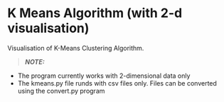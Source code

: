 # K Means Algorithm (with 2-d visualisation)

Visualisation of K-Means Clustering Algorithm.

> **_NOTE:_**
* The program currently works with 2-dimensional data only
* The kmeans.py file runds with csv files only. Files can be converted using the convert.py program 
